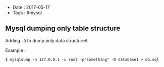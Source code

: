 - Date : 2017-05-17
- Tags : #mysql

## Mysql dumping only table structure

Adding `-D` to dump only data structureA

Example :

```shell
$ mysqldump -h 127.0.0.1 -u root -p"something" -D database1 > db.sql
```

